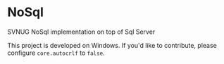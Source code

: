 NoSql
=====

SVNUG NoSql implementation on top of Sql Server

This project is developed on Windows.  If you'd like to contribute, please configure `core.autocrlf` to `false`.
